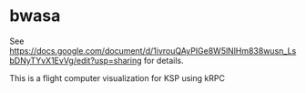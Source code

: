 # bwasa

See https://docs.google.com/document/d/1ivrouQAyPIGe8W5lNlHm838wusn_LsbDNyTYvX1EvVg/edit?usp=sharing for details.

This is a flight computer visualization for KSP using kRPC
